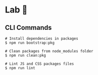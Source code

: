# Lab 🧪

## CLI Commands

```shell
# Install dependencies in packages
$ npm run bootstrap:pkg

# Clean packages from node_modules folder
$ npm run clean:pkg

# Lint JS and CSS packages files
$ npm run lint
```
